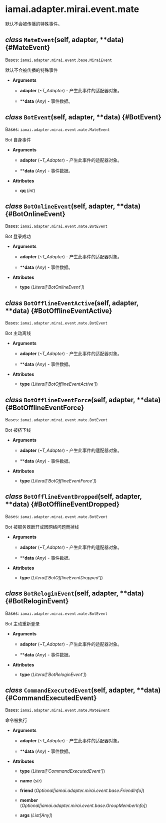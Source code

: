 # iamai.adapter.mirai.event.mate

默认不会被传播的特殊事件。

## *class* `MateEvent`(self, adapter, **data) {#MateEvent}

Bases: `iamai.adapter.mirai.event.base.MiraiEvent`

默认不会被传播的特殊事件

- **Arguments**

  - **adapter** (*~T_Adapter*) - 产生此事件的适配器对象。

  - ****data** (*Any*) - 事件数据。

## *class* `BotEvent`(self, adapter, **data) {#BotEvent}

Bases: `iamai.adapter.mirai.event.mate.MateEvent`

Bot 自身事件

- **Arguments**

  - **adapter** (*~T_Adapter*) - 产生此事件的适配器对象。

  - ****data** (*Any*) - 事件数据。

- **Attributes**

  - **qq** (*int*)

## *class* `BotOnlineEvent`(self, adapter, **data) {#BotOnlineEvent}

Bases: `iamai.adapter.mirai.event.mate.BotEvent`

Bot 登录成功

- **Arguments**

  - **adapter** (*~T_Adapter*) - 产生此事件的适配器对象。

  - ****data** (*Any*) - 事件数据。

- **Attributes**

  - **type** (*Literal['BotOnlineEvent']*)

## *class* `BotOfflineEventActive`(self, adapter, **data) {#BotOfflineEventActive}

Bases: `iamai.adapter.mirai.event.mate.BotEvent`

Bot 主动离线

- **Arguments**

  - **adapter** (*~T_Adapter*) - 产生此事件的适配器对象。

  - ****data** (*Any*) - 事件数据。

- **Attributes**

  - **type** (*Literal['BotOfflineEventActive']*)

## *class* `BotOfflineEventForce`(self, adapter, **data) {#BotOfflineEventForce}

Bases: `iamai.adapter.mirai.event.mate.BotEvent`

Bot 被挤下线

- **Arguments**

  - **adapter** (*~T_Adapter*) - 产生此事件的适配器对象。

  - ****data** (*Any*) - 事件数据。

- **Attributes**

  - **type** (*Literal['BotOfflineEventForce']*)

## *class* `BotOfflineEventDropped`(self, adapter, **data) {#BotOfflineEventDropped}

Bases: `iamai.adapter.mirai.event.mate.BotEvent`

Bot 被服务器断开或因网络问题而掉线

- **Arguments**

  - **adapter** (*~T_Adapter*) - 产生此事件的适配器对象。

  - ****data** (*Any*) - 事件数据。

- **Attributes**

  - **type** (*Literal['BotOfflineEventDropped']*)

## *class* `BotReloginEvent`(self, adapter, **data) {#BotReloginEvent}

Bases: `iamai.adapter.mirai.event.mate.BotEvent`

Bot 主动重新登录

- **Arguments**

  - **adapter** (*~T_Adapter*) - 产生此事件的适配器对象。

  - ****data** (*Any*) - 事件数据。

- **Attributes**

  - **type** (*Literal['BotReloginEvent']*)

## *class* `CommandExecutedEvent`(self, adapter, **data) {#CommandExecutedEvent}

Bases: `iamai.adapter.mirai.event.mate.MateEvent`

命令被执行

- **Arguments**

  - **adapter** (*~T_Adapter*) - 产生此事件的适配器对象。

  - ****data** (*Any*) - 事件数据。

- **Attributes**

  - **type** (*Literal['CommandExecutedEvent']*)

  - **name** (*str*)

  - **friend** (*Optional[iamai.adapter.mirai.event.base.FriendInfo]*)

  - **member** (*Optional[iamai.adapter.mirai.event.base.GroupMemberInfo]*)

  - **args** (*List[Any]*)